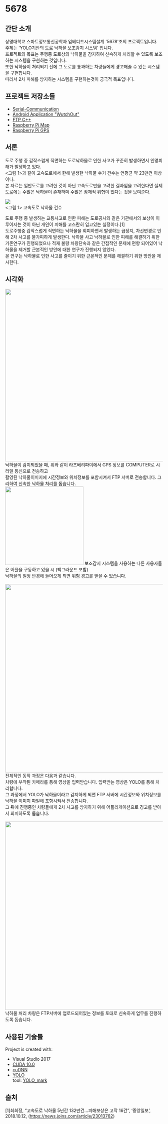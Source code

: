 # 5678
## 간단 소개
 상명대학교 스마트정보통신공학과 임베디드시스템설계 '5678'조의 프로젝트입니다. <br>
 주제는 'YOLO기반의 도로 낙하물 보조감지 시스템' 입니다. <br>
 프로젝트의 목표는 주행중 도로상의 낙하물을 감지하여 신속하게 처리할 수 있도록 보조하는 시스템을 구현하는 것입니다. <br>
 또한 낙하물이 처리되기 전에 그 도로를 통과하는 차량들에게 경고해줄 수 있는 시스템을 구현합니다. <br>
 따라서 2차 피해를 방지하는 시스템을 구현하는것이 궁극적 목표입니다. <br>
 
## 프로젝트 저장소들
* [Serial-Communication](https://github.com/HyeokJinYun/Serial-Communication "Serial-Communication")
* [Android Application "WutchOut"](https://github.com/suc1117/WutchOut "WutchOut")
* [FTP C++](https://github.com/suc1117/FTP "FTP C++")
* [Raspberry Pi Map](https://github.com/kimjinhong2/maps "map")
* [Raspberry Pi GPS](https://github.com/ayj8655/RaspberryPi_wutchout "rasp")

## 서론

도로 주행 중 갑작스럽게 직면하는 도로낙하물로 인한 사고가 꾸준히 발생하면서 인명피해가 발생하고 있다. <br>
<그림 1>과 같이 고속도로에서 한해 발생한 낙하물 수거 건수는 연평균 약 23만건 이상이다. <br>
본 자료는 일반도로를 고려한 것이 아닌 고속도로만을 고려한 결과임을 고려한다면 실제 도로에는 수많은 낙하물이 존재하며 수많은 잠재적 위협이 있다는 것을 보여준다.

<img src="https://user-images.githubusercontent.com/48272857/70631976-60415d00-1c71-11ea-9afa-361eb6f50cc4.PNG"> <br>
<그림 1> 고속도로 낙하물 건수 <br>

도로 주행 중 발생하는 교통사고로 인한 피해는 도로공사와 같은 기관에서의 보상이 이루어지는 것이 아닌 개인이 피해를 고스란히 입고있는 실정이다.[1]<br>도로주행중 갑작스럽게 직면하는 낙하물을 회피하면서 발생하는 급정지, 차선변경로 인해 2차 사고를 불가피하게 발생한다. 낙하물 사고 낙하물로 인한 피해를 해결하기 위한 기존연구가 진행되었으나 적재 불량 차량단속과 같은 간접적인 문제에 편향 되어있어 낙하물을 제거할 근본적인 방안에 대한 연구가 진행되지 않았다. <br>
본 연구는 낙하물로 인한 사고를 줄이기 위한 근본적인 문제를 해결하기 위한 방안을 제시한다.

## 시각화
  <img src="https://user-images.githubusercontent.com/48272857/70411781-7a731380-1a96-11ea-8de9-a4944178e6f8.png" width=550px>
  낙하물이 감지되었을 때, 위와 같이 라즈베리파이에서 GPS 정보를 COMPUTER로 시리얼 통신으로 전송하고 <br>
  촬영된 낙하물이미지에 시간정보와 위치정보를 포함시켜서 FTP 서버로 전송합니다. 그리하여 신속한 낙하물 처리를 돕습니다.
  <br>
  <img src="https://user-images.githubusercontent.com/48272857/70412298-d12d1d00-1a97-11ea-8ae5-c62f21bdd435.png" width=250px>
  보조감지 시스템을 사용하는 다른 사용자들은 어플을 구동하고 있을 시 (백그라운드 포함)<br> 낙하물의 일정 반경에 들어오게 되면 위험 경고를 받을 수 있습니다. <br>
  <br>
  <img src="https://user-images.githubusercontent.com/48272857/70411821-924a9780-1a96-11ea-99f2-8add16524ffe.png" width=600px>
  전체적인 동작 과정은 다음과 같습니다. <br>
  차량에 부착된 카메라를 통해 영상을 입력받습니다. 입력받는 영상은 YOLO를 통해 처리합니다. <br>
  그 과정에서 YOLO가 낙하물이라고 감지하게 되면 FTP 서버에 시간정보와 위치정보를 낙하물 이미지 파일에 포함시켜서 전송합니다. <br>
  그 뒤에 진행중인 차량들에게 2차 사고를 방지하기 위해 어플리케이션으로 경고를 받아서 회피하도록 돕습니다.<br>
  <br>
  <img src="https://user-images.githubusercontent.com/48272857/70411822-92e32e00-1a96-11ea-8407-a109873a0dbf.png" width=600px>
  낙하물 처리 차량은 FTP서버에 업로드되어있는 정보를 토대로 신속하게 업무를 진행하도록 돕습니다. <br>
  
## 사용된 기술들
Project is created with:
* Visual Studio 2017
* [CUDA 10.0](https://developer.nvidia.com/cuda-10.0-download-archive?target_os=Windows&target_arch=x86_64&target_version=10&target_type=exenetwork "CUDA 10.0")
* [cuDNN](https://developer.nvidia.com/cudnn "cuDNN")
* [YOLO](https://github.com/AlexeyAB/darknet "YOLO") <br>
  tool: [YOLO_mark](https://github.com/AlexeyAB/Yolo_mark "YOLO mark")
  
## 출처
[1]최희정, “고속도로 낙하물 5년간 132만건…피해보상은 고작 16건”, ‘중앙일보’, 2018.10.12, (https://news.joins.com/article/23013762)

